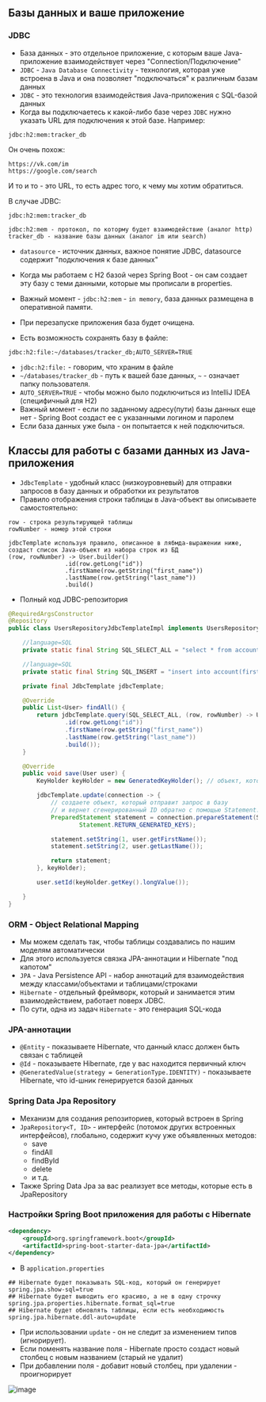## Базы данных и ваше приложение

### JDBC

* База данных - это отдельное приложение, с которым ваше Java-приложение взаимодействует через "Connection/Подключение"
* `JDBC` - `Java Database Connectivity` - технология, которая уже встроена в Java и она позволяет "подключаться" к
  различным базам данных
* `JDBC` - это технология взаимодействия Java-приложения с SQL-базой данных
* Когда вы подключаетесь к какой-либо базе через `JDBC` нужно указать URL для подключения к этой базе. Например:

```
jdbc:h2:mem:tracker_db
```

Он очень похож:

```
https://vk.com/im
https://google.com/search
```

И то и то - это URL, то есть адрес того, к чему мы хотим обратиться.

В случае JDBC:

```
jdbc:h2:mem:tracker_db

jdbc:h2:mem - протокол, по которму будет взаимодействие (аналог http)
tracker_db - название базы данных (аналог im или search)
```

* `datasource` - источник данных, важное понятие JDBC, datasource содержит "подключения к базе данных"

* Когда мы работаем с H2 базой через Spring Boot - он сам создает эту базу с теми данными, которые мы прописали в
  properties.
* Важный момент - `jdbc:h2:mem` - `in memory`, база данных размещена в оперативной памяти.
* При перезапуске приложения база будет очищена.

* Есть возможность сохранять базу в файле:

```
jdbc:h2:file:~/databases/tracker_db;AUTO_SERVER=TRUE
```

* `jdbc:h2:file:` - говорим, что храним в файле
* `~/databases/tracker_db` - путь к вашей базе данных, `~` - означает папку пользователя.
* `AUTO_SERVER=TRUE` - чтобы можно было подключиться из IntelliJ IDEA (специфичный для H2)
* Важный момент - если по заданному адресу(пути) базы данных еще нет - Spring Boot создаст ее с указанными логином и
  паролем
* Если база данных уже была - он попытается к ней подключиться.

## Классы для работы с базами данных из Java-приложения

* `JdbcTemplate` - удобный класс (низкоуровневый) для отправки запросов в базу данных и обработки их результатов
* Правило отображения строки таблицы в Java-объект вы описываете самостоятельно:

```
row - строка результирующей таблицы
rowNumber - номер этой строки

jdbcTemplate используя правило, описанное в лябмда-выражении ниже, создаст список Java-объект из набора строк из БД
(row, rowNumber) -> User.builder()
                .id(row.getLong("id"))
                .firstName(row.getString("first_name"))
                .lastName(row.getString("last_name"))
                .build()
```

* Полный код JDBC-репозитория

```java
@RequiredArgsConstructor
@Repository
public class UsersRepositoryJdbcTemplateImpl implements UsersRepository {

    //language=SQL
    private static final String SQL_SELECT_ALL = "select * from account;";

    //language=SQL
    private static final String SQL_INSERT = "insert into account(first_name, last_name) values (?, ?)";

    private final JdbcTemplate jdbcTemplate;

    @Override
    public List<User> findAll() {
        return jdbcTemplate.query(SQL_SELECT_ALL, (row, rowNumber) -> User.builder()
                .id(row.getLong("id"))
                .firstName(row.getString("first_name"))
                .lastName(row.getString("last_name"))
                .build());
    }

    @Override
    public void save(User user) {
        KeyHolder keyHolder = new GeneratedKeyHolder(); // объект, который может хранить сгенерированные ключи

        jdbcTemplate.update(connection -> {
            // создаете объект, который отправит запрос в базу
            // и вернет сгенерированный ID обратно с помощью Statement.RETURN_GENERATED_KEYS
            PreparedStatement statement = connection.prepareStatement(SQL_INSERT,
                    Statement.RETURN_GENERATED_KEYS);

            statement.setString(1, user.getFirstName());
            statement.setString(2, user.getLastName());

            return statement;
        }, keyHolder);

        user.setId(keyHolder.getKey().longValue());

    }
}

```
### ORM - Object Relational Mapping

* Мы можем сделать так, чтобы таблицы создавались по нашим моделям автоматически
* Для этого используется связка JPA-аннотации и Hibernate "под капотом"
* `JPA` - Java Persistence API - набор аннотаций для взаимодействия между классами/объектами и таблицами/строками
* `Hibernate` - отдельный фреймворк, который и занимается этим взаимодействием, работает поверх JDBC.
* По сути, одна из задач `Hibernate` - это генерация SQL-кода

### JPA-аннотации

- `@Entity` - показываете Hibernate, что данный класс должен быть связан с таблицей
- `@Id` - показываете Hibernate, где у вас находится первичный ключ
- `@GeneratedValue(strategy = GenerationType.IDENTITY)` - показываете Hibernate, что id-шник генерируется базой данных

### Spring Data Jpa Repository

* Механизм для создания репозиториев, который встроен в Spring
* `JpaRepository<T, ID>` - интерфейс (потомок других встроенных интерфейсов), глобально, содержит кучу уже объявленных методов:
  - save
  - findAll
  - findById
  - delete
  - и т.д.
* Также Spring Data Jpa за вас реализует все методы, которые есть в JpaRepository

### Настройки Spring Boot приложения для работы с Hibernate

```xml
<dependency>
    <groupId>org.springframework.boot</groupId>
    <artifactId>spring-boot-starter-data-jpa</artifactId>
</dependency>
```

* В `application.properties`

```properties
## Hibernate будет показывать SQL-код, который он генерирует
spring.jpa.show-sql=true
## Hibernate будет выводить его красиво, а не в одну строчку
spring.jpa.properties.hibernate.format_sql=true
## Hibernate будет обновлять таблицы, если есть необходимость
spring.jpa.hibernate.ddl-auto=update
```

* При использовании `update` - он не следит за изменением типов (игнорирует).
* Если поменять название поля - Hibernate просто создаст новый столбец с новым названием (старый не удалит)
* При добавлении поля - добавит новый столбец, при удалении - проигнорирует

![image](https://raw.githubusercontent.com/ait-tr/cohort23/main/back_end/lesson_13/img/1.png)